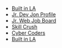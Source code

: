 <ul>
<li><a href="https://www.builtinla.com/jobs">Built in LA</a></li>
<li><a href="https://www.jrdevjobs.com/profiles/kiron-roy">Jr. Dev Jon Profile</a></li>
<li><a href="https://www.jrdevjobs.com/#!">Jr. Web Job Board</a></li>
<li><a href="https://skillcrush.com/2015/07/14/job-sites-to-find-your-first-developer-job/">Skill Crush </a></li>
<li><a href="https://www.cybercoders.com/jobs/">Cyber Coders</a></li>
<li><a href="https://www.builtinla.com/jobs">Built in LA</a></li>
</ul>
